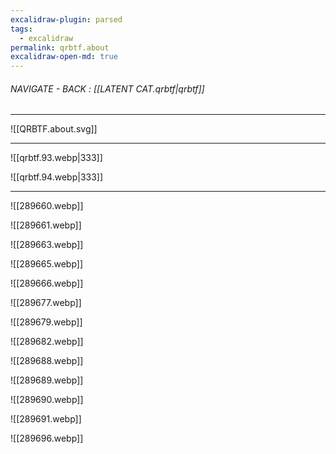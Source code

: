 ```yaml
---
excalidraw-plugin: parsed
tags:
  - excalidraw
permalink: qrbtf.about
excalidraw-open-md: true
---
```



###### NAVIGATE - BACK : [[LATENT CAT.qrbtf|qrbtf]]
----



![[QRBTF.about.svg]]




-----





![[qrbtf.93.webp|333]]



![[qrbtf.94.webp|333]]




-----


![[289660.webp]]


![[289661.webp]]



![[289663.webp]]


![[289665.webp]]


![[289666.webp]]



![[289677.webp]]



![[289679.webp]]



![[289682.webp]]





![[289688.webp]]



![[289689.webp]]




![[289690.webp]]


![[289691.webp]]





![[289696.webp]]













































































<!--
==⚠  Switch to EXCALIDRAW VIEW in the MORE OPTIONS menu of this document. ⚠== You can decompress Drawing data with the command palette: 'Decompress current Excalidraw file'. For more info check in plugin settings under 'Saving'


# Excalidraw Data

## Text Elements
QRBTF ^n7IjtEKZ

## Embedded Files
918b1c12793468817c04190eedc546fec6b95a27: [[ABOUT_v01_.A.svg]]

9854c7f4e232bb94ca7d6d4a517b523d390a4ba9: [[qrbtf.93.webp]]

49bb16b54956bf1ede107fa023891f5e280af0f4: [[qrbtf.94.webp]]

e847c8e94eae35c315692bc92f3c85d655355fac: [[289660.webp]]

%%
## Drawing
```compressed-json
N4KAkARALgngDgUwgLgAQQQDwMYEMA2AlgCYBOuA7hADTgQBuCpAzoQPYB2KqATLZMzYBXUtiRoIACyhQ4zZAHoFAc0JRJQgEYA6bGwC2CgF7N6hbEcK4OCtptbErHALRY8RMpWdx8Q1TdIEfARcZgRmBShcZQUebQBGOPiaOiCEfQQOKGZuAG1wMFAwYogSbggAMQBJAEVcAGEADgARAE5SACEAUQAZAGt4nsweAEcjISEU4shYRHLA7CiOZWCp

ksxuZwAWeIA2bUadxp5Wrd2AZh4d+P4SmE2AVniAdgPErefzrYAGHgun26QCgkdTcZ5bVoJVoPHgPVrnb4w57fLaAqQIQjKaRgiFQmFwhFIlFo6wrcSob5o5hQUhsPoIepsfBsUjlADEFx4z2I5zWkE0uGwfWUtKEHGIjOZrIkNOszDguECWT5EAAZoR8PgAMqwVYSQQeFXU2n0gDqIMk3FRBQENLpCB1MD16ANZTRoqxHHCOTQNxtEDYCuwanuv

u+lP9IuEcCqxB9qFyAF00aryBlY9wOEJNWjCOKsOVcN8VaLxV7mPGszn/WEEMRuHtGg9kY1Wok0YwWOwuGhdjCO0xWJwAHKcMTceG7Z67H57XPMZppKB17iqghhNGaYTirrBDJZeNJtFCODEXDL+u+8Hh1rfKc8B8R6YQIgcPqZ7P4NHMoUrtBr/AwgKABfW4ihKMoJAAVXOZ5NEkGAADVmhVWZyVKfRoiQNENjQZx4laRptG+c5GmRB4mweXZ72

eNFQ1QbZjm0XYSIfaj4i2H4HjONFgWIUFfUaeJtAeX5zlvPtvniISHjRSQMSxKAGxY4jCMaO9DmRU4SWWZ0nxKY17UlFlyllDh5UVTIlM3QVhVLCUmRMmVyHMhUlWs/11U1R1nSkQUNECI07TNC0GypYKHV1dDXXrd1hE9b0wv9QNBRDBtwzisViHLStPypBA/1QUTdi5Acu04BtpN2Mqhw4UcOHHQSdl+cN9MgE8zwvBtr2+NtxJ4c4WPnRdgi6

/91wQNEoxPWND2Tf0tyy3d0isubvzzd80CrL9/R/elL1QACN08jUEAzCQ20aTR4mwRJnnhM5GiE55sBRAjvgK4hsG43ZVQQbBdk0aFcC5I13HJfJpjAP0ofiG15ufPNiALCRcGSFM0zOg7tvC88hHjCBEHFPNlBVbBaTgD9NRAsD/TQ0ysA859O1qyrYRq7t6sa1BWl2eIET2NrSnzXD0BBlVCAXJdCqOyb/Ug9AOGeKoACsoC6ABpAAtFUvO1KL

yhioKTQQc1+MtNA+BrCKfOipk3X9D1JBypLnxS4NYHSoXST0nDNn2Z4niogbzheBFWgG2T/Xo7YtjiFjb3OOETjbQjqutk3jOldA2S6eI87zlUBSFabxSz0yXIs9yVT4gTUA4yEvh4VsHlE54hPZ/15MxbE0HuhISt54PvnU8FGnywrkRRD4nvHyNRRjOM8gRkpU1wdNsbyx3t2yxKtq359Fp3PdVuX49T3PQqXh+Xr+d50PrWfV9NtQHHdrYX8D

tllNOCgLVCCMOSfuWx1JPTbM8QOLxW4/yyBUdeGp6KPxKMuTASkJA1AAEodAACoVBLJQbBjNyiYJwXgtEKCoAAEEiDKB7OgYIqomYlE7FAcwBBqGYjodAQMZNf64DzEwc6r8D4lBZJiPMBBCGoOIVg3BKpcBCCgGwDB4QAHkhpEIOWT8BEAAkFK9wpNoVovMaYFHApABWDBGg1HwFUCgppGioXgOhQgmFlDYX9KLZwpEtjaFIm3WCg0HiDTopsDi

rwdih3UiA1o7daL+lrhbXgvUDisS5M2W8EJzhyX0Wg5JkJ1KXHSfdFE8IdJkm4ELQy9Jy7OTlG5KyRdbKlwclKCu9TLLKhTBqfWTp0KSH8iIDxz5qmm1Cr6cKJtbaG3trFbefhnZ73rmid2aUwxC3si7fe1YRmfW4HCZsc9maDm7NwP4MNmEnJHGOckfwTjxBhHOf0HVL4HWvjeEe8I9hIIsVLUaMsJpTQXrNM+C0d7LX3NkUF2i3xUx2k/D++1V

yApOsEIREBCLcWwM8VUWwEADR4JoIGWw8Dcl2MQLYuAnhwRhOcHkt5cBbAFK0MGBAIY2mhoCaG8Ncwi0LFsXWmMhFvxGVEKA+NyhE0cMsMmFM4WmOKOY0oB0pDEC1hYFWAApAACk4uYEhXFYRVF4jiREvgIggdCUOEddhHLuGEs4BwyLIgee8Q4PyICJLOSPPxEDBo8BIviWE2Su65O9Wav1JVA2wmDeU32GcjKOWztASuDSukLWafZWp6AzJV0a

d07yBsJADOwAFYZBkIpmzrhc20Uyi0ulmSWeKiyKyu1EUGNZ9cMrzLLEskVBk9loFOO3DmFU0D4lHXVG53UCS3kaDOc+nUr49Tna2ZuQtJYjQQGNQ6KLnzTUXmtMFS0T4HmhSUZ+cLvyIoBYBLRq9TroohESvYmhuLQkBqqeIdYEDxG+DiosA1WzxFVA8fF6lcCqm+Li1lzpIbTBrdy6YK8LF8tRg8QV68sZXutnjAmUqSayp4ds/ACrCjyxVRrU

0uBng8DgEYegeqXFuPLZAUWZE/GD2vg89SBF4nPhjhxXxD4qKh2bGcWJU5eLjPydoWEoknhkV+H2JsOSe55IDZCeTiJpLIj+BRKOz4fbkiqRFbNKaOnVxsiXLNSb2muU6UwyAetpnFsGYFSZ9oq1JJrRAUZrmG2GkyglVtEzkods9uszKvbQvCJ2QOwq3FglW2OeVOhlx06pdqlzck8R+ZNnEg8lLJQXk7veb1T5HEF3yz+du29x193AqXmgI8x7

j4rTPS1lDL4No4YRZ/ZFd6C3YYkAgTS2BGgIFOCEBASdsBid2BHTQ2AI6qnOBNh4xA+zBNbmubAsH2Wwy5XDZDvLkaiwgLgXYmGN59YrXhyVmRpWkzROTYjcXSPFGAuABGl24BwB1Jfbg4FoDyQyOUGh2JbgMEIAgCgHRM073M2yVqrU1gQGwCIdyVRlz6B1JnOzEhc75xJ+jzHpBse44RzZpHhOc2psc2TrHVkcfpAqD0gLfnG3Q/J5T9I+OvMy

eKxj5nWRWd45tvWrnQWCgi4pyz3HGDm1bOWbL3nCv0gAHkIv0T/fpOXfP9AVF/nA/QCD9k89F1AcXxusj/0Ad6y38uxe46kVQmhXCGFMINxriXioqEU7YBQeSuBN7xZ9y79IXRxSUMD8HkIKrFS0ioE7w3sfk/YOcfMHe6PmBvc1AADStINESzYqIvERFJfssu8+0k1AATX2X2A4cIQFj1hCAu1EAjBsAMMD/09ACCaIbAkWjEcHhkYj9bxXO8Vc

QHsujkUJB7e3P10v4gOoECU3HdD9fABZNgyNo+4E0MEL+e7IDr+zUqjoTIVWkGUAKAAFKRagqBX/v/HoYh4ABKFUKjlBsxFR5hH9cAn8/g38IDeBqpv8/9J89ApRtU2UZByQlU0hIUBd6Q8gOUIA2QKh8CCC+RIA2QOgKh6gHh6gOgiDcDKFGhKEKgOhrsuVcDmhgkLgmCcDic4QnpqCSDGDzhmh0ZOCHhmhzgOh6geBeD/F4h6gWVmC2RuJKFvg

uhnheDnhKE84KgBV5D1IKhnhRC1CRDO9eCOh6C/gqD5D8DbwCJeCKhEQKg/gIAeV/R0CrJqc7Ic8WscDc000nNiCY0OhQ5eDFtngXg5DODKFmhK8MN5DGCCJRJeDYkrgOhtDODBpvhmh6DeDvhKEeBKDeR5CCJjhmgUJ5CfhWCuhKFeCPguhmgOgLC0iGCKgqJEiND+YOCoZcCKhKEOhwwYjOCuhGD6hfgnDTt/Q8AOBB9mB3CWlsDOiUdUdix5D

K8WJVDlilDhiuhsilC0dli7DwwOjnwUdeiEQyFOCSJWozj5jWonhJDljww85HFljQ5KEZDsjrVEhsidgfg1jOCOIZCSJeCrh85wxeD3ouhQT4Z4CrdMCEBtdWFOBcpw814MgVF8xSBCM0A0COAT8z9uANF71IBsAiBt9UACS0QcTwc0ByTkpFFXx1FSBNFJ87AVZ/psgtQcS4AD8j8cTT96t71LtFhCBGBsFe98B+9nx6Z9Q0ghSKpXt8YlF9BM9

9UPtr0BtxohtPJaQ8cZSES6Fv5dpQgqEhSRSxT5UvtwBQI6AvJwhgdvtgIgA
```
%%